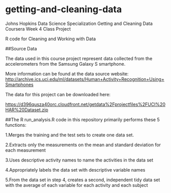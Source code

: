 # getting-and-cleaning-data
Johns Hopkins Data Science Specialization Getting and Cleaning Data Coursera Week 4 Class Project

R code for Cleaning and Working with Data

##Source Data

The data used in this course project represent data collected from the accelerometers from the Samsung Galaxy S smartphone.

More information can be found at the data source website: http://archive.ics.uci.edu/ml/datasets/Human+Activity+Recognition+Using+Smartphones

The data for this project can be downloaded here:

https://d396qusza40orc.cloudfront.net/getdata%2Fprojectfiles%2FUCI%20HAR%20Dataset.zip

##The R run_analysis.R code in this repository primarily performs these 5 functions:

1.Merges the training and the test sets to create one data set.

2.Extracts only the measurements on the mean and standard deviation for each measurement

3.Uses descriptive activity names to name the activities in the data set

4.Appropriately labels the data set with descriptive variable names

5.From the data set in step 4, creates a second, independent tidy data set with the average of each variable for each activity and each subject
